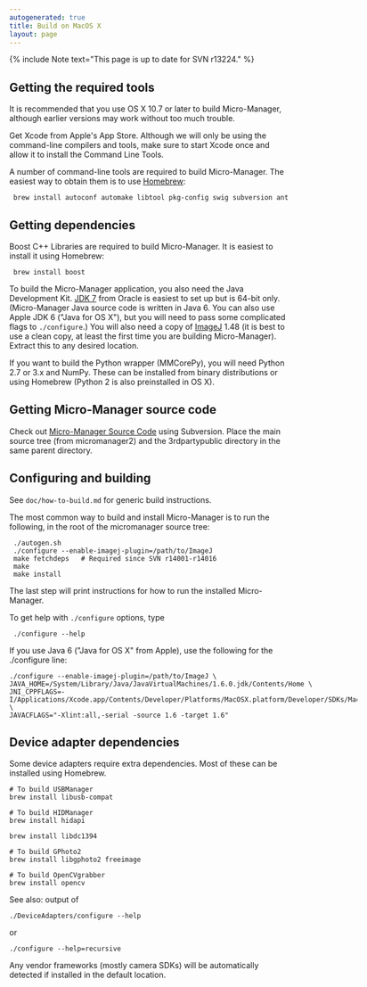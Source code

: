 ```yaml
---
autogenerated: true
title: Build on MacOS X
layout: page
---
```


{% include Note text="This page is up to date for SVN r13224." %}

## Getting the required tools

It is recommended that you use OS X 10.7 or later to build
Micro-Manager, although earlier versions may work without too much
trouble.

Get Xcode from Apple's App Store. Although we will only be using the
command-line compilers and tools, make sure to start Xcode once and
allow it to install the Command Line Tools.

A number of command-line tools are required to build Micro-Manager. The
easiest way to obtain them is to use [Homebrew](http://brew.sh/):

```
 brew install autoconf automake libtool pkg-config swig subversion ant
```

## Getting dependencies

Boost C++ Libraries are required to build Micro-Manager. It is easiest
to install it using Homebrew:

```
 brew install boost
```

To build the Micro-Manager application, you also need the Java
Development Kit. [JDK
7](http://www.oracle.com/technetwork/java/javase/downloads/) from Oracle
is easiest to set up but is 64-bit only. (Micro-Manager Java source code
is written in Java 6. You can also use Apple JDK 6 ("Java for OS X"),
but you will need to pass some complicated flags to `./configure`.) You
will also need a copy of
[ImageJ](http://imagej.nih.gov/ij/download.html) 1.48 (it is best to use
a clean copy, at least the first time you are building Micro-Manager).
Extract this to any desired location.

If you want to build the Python wrapper (MMCorePy), you will need Python
2.7 or 3.x and NumPy. These can be installed from binary distributions
or using Homebrew (Python 2 is also preinstalled in OS X).

## Getting Micro-Manager source code

Check out [Micro-Manager Source
Code](Micro-Manager_Source_Code "wikilink") using Subversion. Place the
main source tree (from micromanager2) and the 3rdpartypublic directory
in the same parent directory.

## Configuring and building

See `doc/how-to-build.md` for generic build instructions.

The most common way to build and install Micro-Manager is to run the
following, in the root of the micromanager source tree:

```
 ./autogen.sh
 ./configure --enable-imagej-plugin=/path/to/ImageJ
 make fetchdeps   # Required since SVN r14001-r14016
 make
 make install
```

The last step will print instructions for how to run the installed
Micro-Manager.

To get help with `./configure` options, type

```
 ./configure --help
```

If you use Java 6 ("Java for OS X" from Apple), use the following for
the ./configure line:

<div style="width:625px">

    ./configure --enable-imagej-plugin=/path/to/ImageJ \
    JAVA_HOME=/System/Library/Java/JavaVirtualMachines/1.6.0.jdk/Contents/Home \
    JNI_CPPFLAGS=-I/Applications/Xcode.app/Contents/Developer/Platforms/MacOSX.platform/Developer/SDKs/MacOSX10.10.sdk/System/Library/Frameworks/JavaVM.framework/Versions/A/Headers \
    JAVACFLAGS="-Xlint:all,-serial -source 1.6 -target 1.6"

</div>

## Device adapter dependencies

Some device adapters require extra dependencies. Most of these can be
installed using Homebrew.

```
# To build USBManager
brew install libusb-compat

# To build HIDManager
brew install hidapi

brew install libdc1394

# To build GPhoto2
brew install libgphoto2 freeimage

# To build OpenCVgrabber
brew install opencv
```

See also: output of

```
./DeviceAdapters/configure --help
```

or

```
./configure --help=recursive
```

Any vendor frameworks (mostly camera SDKs) will be automatically
detected if installed in the default location.
